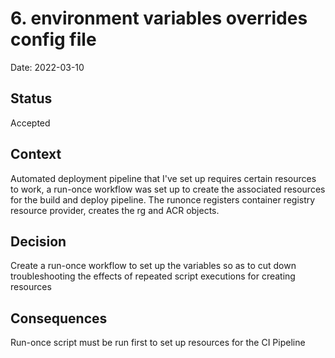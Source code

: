 # 6. environment variables overrides config file

Date: 2022-03-10

## Status

Accepted

## Context

Automated deployment pipeline that I've set up requires certain resources to work, a run-once workflow was set up to create the associated resources for the build and deploy pipeline.
The runonce registers container registry resource provider, creates the rg and ACR objects.


## Decision

Create a run-once workflow to set up the variables so as to cut down troubleshooting the effects of repeated script executions for creating resources

## Consequences

Run-once script must be run first to set up resources for the CI Pipeline
